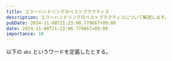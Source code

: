 ```yaml
---
title: エラーハンドリングのベストプラクティス
description: エラーハンドリングのベストプラクティスについて解説します。
pubDate: 2024-11-08T21:23:00.779667+09:00
date: 2024-11-08T21:23:00.779667+09:00
importance: 10
---
```


以下の `abs` というワードを定義したとする。

```

```
